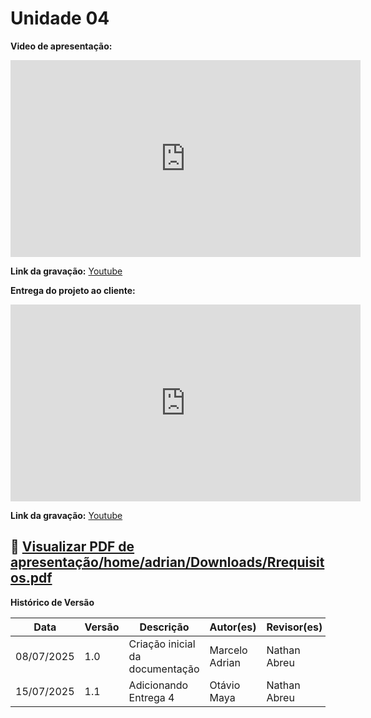 # Unidade 04

**Video de apresentação:**

<iframe width="560" height="315" src="https://www.youtube.com/embed/RISCvjOrK1Q?si=sPCiyVsMofVWRUO_" title="YouTube video player" frameborder="0" allow="accelerometer; autoplay; clipboard-write; encrypted-media; gyroscope; picture-in-picture; web-share" referrerpolicy="strict-origin-when-cross-origin" allowfullscreen></iframe>

**Link da gravação:** [Youtube](https://youtu.be/RISCvjOrK1Q?si=3Y3N5fFDdDaSN7g6)


**Entrega do projeto ao cliente:**

<iframe width="560" height="315" src="https://www.youtube.com/embed/uwSG9le4OC0?si=JT3tinHjjQOzHEsg" title="YouTube video player" frameborder="0" allow="accelerometer; autoplay; clipboard-write; encrypted-media; gyroscope; picture-in-picture; web-share" referrerpolicy="strict-origin-when-cross-origin" allowfullscreen></iframe>

**Link da gravação:** [Youtube](https://youtu.be/uwSG9le4OC0?si=gbgsIfQTTkWVqPA7)

## 📄 [Visualizar PDF de apresentação/home/adrian/Downloads/Rrequisitos.pdf](../assets/Rrequisitos.pdf)


**Histórico de Versão**

| Data       | Versão | Descrição                       | Autor(es)      | Revisor(es)  |
| ---------- | ------ | ------------------------------- | -------------- | ------------ |
| 08/07/2025 | 1.0    | Criação inicial da documentação | Marcelo Adrian | Nathan Abreu |
| 15/07/2025 | 1.1    | Adicionando Entrega 4           | Otávio Maya    | Nathan Abreu |
